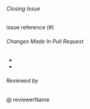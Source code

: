 ###### Closing Issue 
issue reference (#) 

###### Changes Made In Pull Request

*
*

###### Reviewed by 
@ reviewerName
